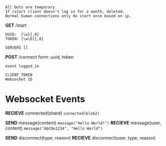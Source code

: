 ```
All bots are temporary.
If /start client doesn't log in for a month, deleted.
Normal human connections only do start once based on ip.
```


**GET** /start
```
UUID:  [\w]{,8}
TOKEN: [\w\D]{,8}

SERVERS []

```

**POST** /connect form: uuid, token
```
event logged_in

CLIENT_TOKEN
Websocket ID
```

# Websocket Events
**RECIEVE** connected(shard)
`connected(blob2)`

**SEND** message(content)
`message("Hello World!")`
**RECIEVE** message(user, content)
`message("AbCDe1234", "Hello World")`

**SEND** disconnect(type, reason)
**RECIEVE** disconnect(user, type, reason)

